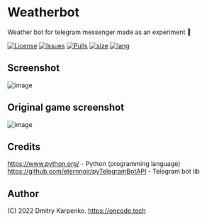 # Weatherbot
Weather bot for telegram messenger made as an experiment 🔎

[![License](https://img.shields.io/github/license/Dimkarpenko/Weatherbot?label=license&style=flat-square)](./LICENSE)
[![Issues](https://img.shields.io:/github/issues/Dimkarpenko/Weatherbot?style=flat-square)](https://github.com/Dimkarpenko/Weatherbot/issues)
[![Pulls](https://img.shields.io:/github/issues-pr/Dimkarpenko/Weatherbot?style=flat-square)](https://github.com/Dimkarpenko/Weatherbot/pulls)
[![size](https://img.shields.io:/github/languages/code-size/Dimkarpenko/Weatherbot?style=flat-square)](https://github.com/Dimkarpenko/Weatherbot)
[![lang](https://img.shields.io:/github/languages/top/Dimkarpenko/Weatherbot?style=flat-square)](https://github.com/Dimkarpenko/Weatherbot)
## Screenshot
![image](https://user-images.githubusercontent.com/69617058/148891110-1b850d59-06d7-420f-9f1c-2d30fd30438e.png)
## Original game screenshot
![image](https://user-images.githubusercontent.com/69617058/148892972-1e267337-013a-404c-b949-198baac8cd2a.png)
## Credits
https://www.python.org/ -  Python (programming language)  
https://github.com/eternnoir/pyTelegramBotAPI - Telegram bot lib 

## Author
(C) 2022 Dmitry Karpenko.
https://oncode.tech
